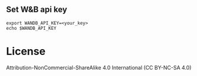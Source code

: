 



## Set W&B api key
``` CLI
export WANDB_API_KEY=<your_key>
echo $WANDB_API_KEY
```



# License
Attribution-NonCommercial-ShareAlike 4.0 International (CC BY-NC-SA 4.0)



